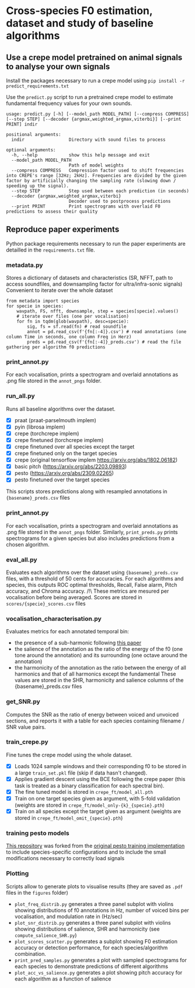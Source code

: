# Cross-species F0 estimation, dataset and study of baseline algorithms

## Use a crepe model pretrained on animal signals to analyse your own signals
Install the packages necessary to run a crepe model using `pip install -r predict_requirements.txt`

Use the `predict.py` script to run a pretrained crepe model to estimate fundamental frequency values for your own sounds.
```
usage: predict.py [-h] [--model_path MODEL_PATH] [--compress COMPRESS] [--step STEP] [--decoder {argmax,weighted_argmax,viterbi}] [--print PRINT] indir

positional arguments:
  indir                 Directory with sound files to process

optional arguments:
  -h, --help            show this help message and exit
  --model_path MODEL_PATH
                        Path of model weights
  --compress COMPRESS   Compression factor used to shift frequencies into CREPE's range [32Hz; 2kHz]. Frequencies are divided by the given factor by artificially changing the sampling rate (slowing down / speeding up the signal).
  --step STEP           Step used between each prediction (in seconds)
  --decoder {argmax,weighted_argmax,viterbi}
                        Decoder used to postprocess predictions
  --print PRINT         Print spectrograms with overlaid F0 predictions to assess their quality
```

## Reproduce paper experiments

Python package requirements necessary to run the paper experiments are detailled in the `requirements.txt` file.

### metadata.py
Stores a dictionary of datasets and characteristics (SR, NFFT, path to access soundfiles, and downsampling factor for ultra/infra-sonic signals)
Convenient to iterate over the whole dataset
```
from metadata import species
for specie in species:
    wavpath, FS, nfft, downsample, step = species[specie].values()
    # iterate over files (one per vocalisation)
    for fn in tqdm(glob(wavpath), desc=specie):
        sig, fs = sf.read(fn) # read soundfile
        annot = pd.read_csv(f'{fn[:-4]}.csv') # read annotations (one column Time in seconds, one column Freq in Herz)
        preds = pd.read_csv(f'{fn[:-4]}_preds.csv') # read the file gathering per algorithm f0 predictions
```

### print_annot.py
For each vocalisation, prints a spectrogram and overlaid annotations as .png file stored in the `annot_pngs` folder.

### run_all.py
Runs all baseline algorithms over the dataset.
- [x] praat (praat-parselmouth implem)
- [x] pyin (librosa implem)
- [x] crepe (torchcrepe implem)
- [x] crepe finetuned (torchcrepe implem)
- [x] crepe finetuned over all species except the target
- [x] crepe finetuned only on the target species
- [x] crepe (original tensorflow implem https://arxiv.org/abs/1802.06182)
- [x] basic pitch (https://arxiv.org/abs/2203.09893)
- [x] pesto (https://arxiv.org/abs/2309.02265)
- [x] pesto finetuned over the target species

This scripts stores predictions along with resampled annotations in `{basename}_preds.csv` files

### print_annot.py
For each vocalisation, prints a spectrogram and overlaid annotations as .png file stored in the `annot_pngs` folder. Similarly, `print_preds.py` prints spectrograms for a given species but also includes predictions from a chosen algorithm.

### eval_all.py
Evaluates each algorithms over the dataset using `{basename}_preds.csv` files, with a threshold of 50 cents for accuracies.
For each algorithms and species, this outputs ROC optimal thresholds, Recall, False alarm, Pitch accuracy, and Chroma accuracy.
/!\ These metrics are mesured per vocalisation before being averaged.
Scores are stored in `scores/{specie}_scores.csv` files

### vocalisation_characterisation.py
Evaluates metrics for each annotated temporal bin:
- the presence of a sub-harmonic following [this paper](https://citeseerx.ist.psu.edu/document?repid=rep1&type=pdf&doi=cb8f47c23c74932152456a6f7a464fd3a2321259)
- the salience of the annotation as the ratio of the energy of the f0 (one tone around the annotation) and its surrounding (one octave around the annotation)
- the harmonicity of the annotation as the ratio between the energy of all harmonics and that of all harmonics except the fundamental 
These values are stored in the SHR, harmonicity and salience columns of the {basename}_preds.csv files

### get_SNR.py
Computes the SNR as the ratio of energy between voiced and unvoiced sections, and reports it with a table for each species containing filename / SNR value pairs.

### train_crepe.py
Fine tunes the crepe model using the whole dataset.
- [x] Loads 1024 sample windows and their corresponding f0 to be stored in a large `train_set.pkl` file (skip if data hasn't changed).
- [x] Applies gradient descent using the BCE following the crepe paper (this task is treated as a binary classification for each spectral bin).
- [x] The fine tuned model is stored in `crepe_ft/model_all.pth`
- [x] Train on one target species given as argument, with 5-fold validation (weights are stored in `crepe_ft/model_only-{k}_{specie}.pth`)
- [x] Train on all species except the target given as argument (weights are stored in `crepe_ft/model_omit_{specie}.pth`)

### training pesto models
[This repository](https://gitlab.lis-lab.fr/paul.best/pesto-full) was forked from the [original pesto training implementation](https://github.com/SonyCSLParis/pesto-full) to include species-specific configurations and to include the small modifications necessary to correctly load signals

### Plotting
Scripts allow to generate plots to visualise results (they are saved as `.pdf` files in the `figures` folder)
- `plot_freq_distrib.py` generates a three panel subplot with violins showing distributions of f0 annotations in Hz, number of voiced bins per vocalisation, and modulation rate in (Hz/sec)
- `plot_snr_distrib.py` generates a three panel subplot with violins showing distributions of salience, SHR and harmonicity (see `compute_salience_SHR.py`)
- `plot_scores_scatter.py` generates a subplot showing F0 estimation accuracy or detection performance, for each species/algorithm combination.
- `print_pred_samples.py` generates a plot with sampled spectrograms for each species to demonstrate predictions of different algorithms
- `plot_acc_vs_salience.py` generates a plot showing pitch accuracy for each algorithm as a function of salience





